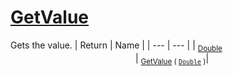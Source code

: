 # [GetValue](./CubicInterpolation-100663729.md)

Gets the value.
| Return | Name | 
| --- | --- | 
| <sub>[Double](https://docs.microsoft.com/en-us/dotnet/api/System.Double)</sub><img width=200/>| <sub>[GetValue](./CubicInterpolation-100663729.md) ( [`Double`](https://docs.microsoft.com/en-us/dotnet/api/System.Double) )</sub>| <br>



